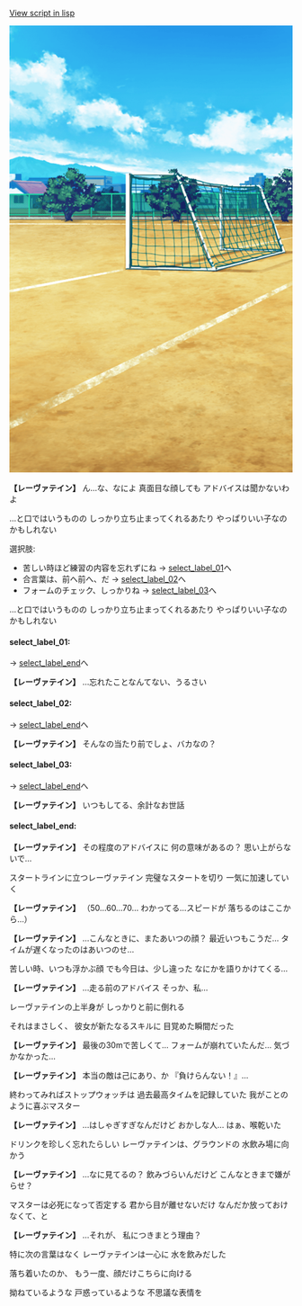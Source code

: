 [View script in lisp](../scripts/10027203.txt)

![Schoolyard_daytime.png](../images/backgrounds/Schoolyard_daytime.png)

**【レーヴァテイン】**
ん…な、なによ
真面目な顔しても
アドバイスは聞かないわよ

…と口ではいうものの
しっかり立ち止まってくれるあたり
やっぱりいい子なのかもしれない

選択肢:
- 苦しい時ほど練習の内容を忘れずにね → [select_label_01](#select_label_01)へ
- 合言葉は、前へ前へ、だ → [select_label_02](#select_label_02)へ
- フォームのチェック、しっかりね → [select_label_03](#select_label_03)へ

…と口ではいうものの
しっかり立ち止まってくれるあたり
やっぱりいい子なのかもしれない

#### select_label_01:
 → [select_label_end](#select_label_end)へ

**【レーヴァテイン】**
…忘れたことなんてない、うるさい

#### select_label_02:
 → [select_label_end](#select_label_end)へ

**【レーヴァテイン】**
そんなの当たり前でしょ、バカなの？

#### select_label_03:
 → [select_label_end](#select_label_end)へ

**【レーヴァテイン】**
いつもしてる、余計なお世話

#### select_label_end:

**【レーヴァテイン】**
その程度のアドバイスに
何の意味があるの？
思い上がらないで…

スタートラインに立つレーヴァテイン
完璧なスタートを切り
一気に加速していく

**【レーヴァテイン】**
（50…60…70…
わかってる…スピードが
落ちるのはここから…）

**【レーヴァテイン】**
…こんなときに、またあいつの顔？
最近いつもこうだ…
タイムが遅くなったのはあいつのせ…

苦しい時、いつも浮かぶ顔
でも今日は、少し違った
なにかを語りかけてくる…

**【レーヴァテイン】**
…走る前のアドバイス
そっか、私…

レーヴァテインの上半身が
しっかりと前に倒れる

それはまさしく、
彼女が新たなるスキルに
目覚めた瞬間だった

**【レーヴァテイン】**
最後の30mで苦しくて…
フォームが崩れていたんだ…
気づかなかった…

**【レーヴァテイン】**
本当の敵は己にあり、か
『負けらんない！』…

終わってみればストップウォッチは
過去最高タイムを記録していた
我がことのように喜ぶマスター

**【レーヴァテイン】**
…はしゃぎすぎなんだけど
おかしな人…
はぁ、喉乾いた

ドリンクを珍しく忘れたらしい
レーヴァテインは、グラウンドの
水飲み場に向かう

**【レーヴァテイン】**
…なに見てるの？
飲みづらいんだけど
こんなときまで嫌がらせ？

マスターは必死になって否定する
君から目が離せないだけ
なんだか放っておけなくて、と

**【レーヴァテイン】**
…それが、
私につきまとう理由？

特に次の言葉はなく
レーヴァテインは一心に
水を飲みだした

落ち着いたのか、
もう一度、顔だけこちらに向ける

拗ねているような
戸惑っているような
不思議な表情を
